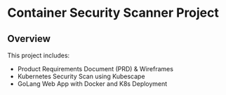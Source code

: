 # Container Security Scanner Project

## Overview
This project includes:
- Product Requirements Document (PRD) & Wireframes
- Kubernetes Security Scan using Kubescape
- GoLang Web App with Docker and K8s Deployment
